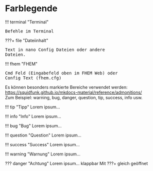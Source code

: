 # Farblegende
!!! terminal "Terminal"
    <pre>Befehle im Terminal</pre>

???+ file "Dateiinhalt"
    <pre>Text in nano Config Dateien oder andere Dateien.</pre>

!!! fhem "FHEM"
    <pre>Cmd Feld (Eingabefeld oben im FHEM Web) oder Config Text (fhem.cfg)</pre>

Es können besonders markierte Bereiche verwendet werden: https://squidfunk.github.io/mkdocs-material/reference/admonitions/  
Zum Beispiel: warning, bug, danger, question, tip, success, info usw.  

!!! tip "Tipp"
    Lorem ipsum...

!!! info "Info"
    Lorem ipsum...

!!! bug "Bug"
    Lorem ipsum...

!!! question "Question"
    Lorem ipsum...

!!! success "Success"
    Lorem ipsum...

!!! warning "Warnung"
    Lorem ipsum...

??? danger "Achtung"
    Lorem ipsum... klappbar
    Mit ???+ gleich geöffnet
